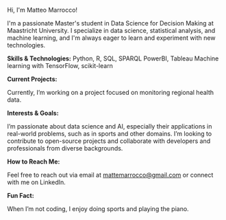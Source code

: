 Hi, I'm Matteo Marrocco!

I'm a passionate Master's student in Data Science for Decision Making at Maastricht University. I specialize in data science, statistical analysis, and machine learning, and I'm always eager to learn and experiment with new technologies.

**Skills & Technologies:**
Python, R, SQL, SPARQL
PowerBI, Tableau
Machine learning with TensorFlow, scikit-learn

**Current Projects:**

Currently, I’m working on a project focused on monitoring regional health data.


**Interests & Goals:**

I’m passionate about data science and AI, especially their applications in real-world problems, such as in sports and other domains. I’m looking to contribute to open-source projects and collaborate with developers and professionals from diverse backgrounds.

**How to Reach Me:**

Feel free to reach out via email at mattemarrocco@gmail.com or connect with me on LinkedIn.

**Fun Fact:**

When I’m not coding, I enjoy doing sports and playing the piano.
